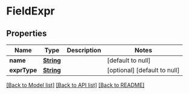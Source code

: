 # FieldExpr
## Properties

Name | Type | Description | Notes
------------ | ------------- | ------------- | -------------
**name** | [**String**](string.md) |  | [default to null]
**exprType** | [**String**](string.md) |  | [optional] [default to null]

[[Back to Model list]](../README.md#documentation-for-models) [[Back to API list]](../README.md#documentation-for-api-endpoints) [[Back to README]](../README.md)

